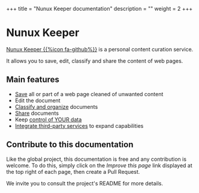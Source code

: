 +++
title = "Nunux Keeper documentation"
description = ""
weight = 2
+++

# Nunux Keeper

[Nunux Keeper {{%icon fa-github%}}](https://github.com/nunux-keeper) is a
personal content curation service.

It allows you to save, edit, classify and share the content of web pages.

## Main features

* [Save](create-doc) all or part of a web page cleaned of unwanted content
* Edit the document
* [Classify and organize](organize) documents
* [Share](share) documents
* Keep [control of YOUR data](export)
* [Integrate third-party services](integration) to expand capabilities

## Contribute to this documentation

Like the global project, this documentation is free and any contribution is
welcome.
To do this, simply click on the *Improve this page* link displayed at the top
right of each page, then create a Pull Request.

We invite you to consult the project's README for more details.

